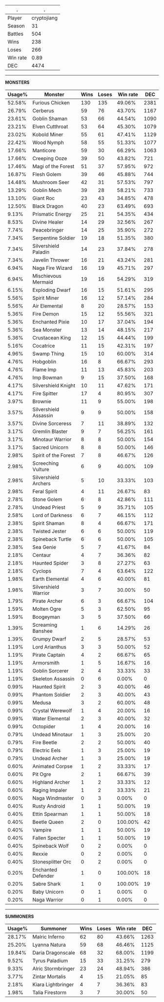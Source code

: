 .|.
|-|-
Player|cryptojiang
Season|31
Battles|504
Wins|238
Loses|266
Win rate|0.89
DEC|4474

---
**MONSTERS**

Usage%|Monster|Wins|Loses|Win rate|DEC|
-|-|-|-|-|-|
52.58%|Furious Chicken|130|135|49.06%|2381|
26.79%|Cerberus|59|76|43.70%|1167|
23.61%|Goblin Shaman|53|66|44.54%|1090|
23.21%|Elven Cutthroat|53|64|45.30%|1079|
23.02%|Kobold Miner|55|61|47.41%|1129|
22.42%|Wood Nymph|58|55|51.33%|1077|
17.66%|Manticore|59|30|66.29%|1063|
17.66%|Creeping Ooze|39|50|43.82%|721|
17.46%|Magi of the Forest|51|37|57.95%|972|
16.87%|Flesh Golem|39|46|45.88%|744|
14.48%|Mushroom Seer|42|31|57.53%|797|
13.29%|Goblin Mech|39|28|58.21%|733|
13.10%|Giant Roc|23|43|34.85%|478|
12.50%|Black Dragon|40|23|63.49%|693|
9.13%|Prismatic Energy|25|21|54.35%|434|
8.53%|Divine Healer|14|29|32.56%|267|
7.74%|Peacebringer|14|25|35.90%|272|
7.34%|Serpentine Soldier|19|18|51.35%|380|
7.34%|Silvershield Paladin|14|23|37.84%|278|
7.34%|Javelin Thrower|16|21|43.24%|281|
6.94%|Naga Fire Wizard|16|19|45.71%|297|
6.94%|Mischievous Mermaid|19|16|54.29%|319|
6.15%|Exploding Dwarf|16|15|51.61%|295|
5.56%|Spirit Miner|16|12|57.14%|284|
5.56%|Air Elemental|8|20|28.57%|153|
5.36%|Fire Demon|15|12|55.56%|321|
5.36%|Enchanted Pixie|10|17|37.04%|194|
5.36%|Sea Monster|13|14|48.15%|217|
5.36%|Crustacean King|12|15|44.44%|199|
5.16%|Cocatrice|11|15|42.31%|197|
4.96%|Swamp Thing|15|10|60.00%|314|
4.76%|Hobgoblin|16|8|66.67%|293|
4.76%|Flame Imp|11|13|45.83%|203|
4.76%|Imp Bowman|9|15|37.50%|168|
4.17%|Silvershield Knight|10|11|47.62%|171|
4.17%|Fire Spitter|17|4|80.95%|307|
3.97%|Brownie|11|9|55.00%|198|
3.57%|Silvershield Assassin|9|9|50.00%|158|
3.57%|Divine Sorceress|7|11|38.89%|132|
3.17%|Gremlin Blaster|9|7|56.25%|161|
3.17%|Minotaur Warrior|8|8|50.00%|154|
3.17%|Sacred Unicorn|8|8|50.00%|146|
2.98%|Spirit of the Forest|7|8|46.67%|126|
2.98%|Screeching Vulture|6|9|40.00%|109|
2.98%|Silvershield Archers|5|10|33.33%|103|
2.98%|Feral Spirit|4|11|26.67%|83|
2.78%|Stone Golem|6|8|42.86%|111|
2.78%|Undead Priest|5|9|35.71%|105|
2.58%|Lord of Darkness|6|7|46.15%|112|
2.38%|Spirit Shaman|8|4|66.67%|171|
2.38%|Twisted Jester|6|6|50.00%|119|
2.38%|Spineback Turtle|6|6|50.00%|105|
2.38%|Sea Genie|5|7|41.67%|84|
2.18%|Centaur|4|7|36.36%|82|
2.18%|Haunted Spider|3|8|27.27%|63|
2.18%|Cyclops|7|4|63.64%|122|
1.98%|Earth Elemental|4|6|40.00%|81|
1.98%|Silvershield Warrior|3|7|30.00%|50|
1.79%|Pirate Archer|6|3|66.67%|104|
1.59%|Molten Ogre|5|3|62.50%|95|
1.59%|Boogeyman|3|5|37.50%|66|
1.39%|Screaming Banshee|1|6|14.29%|26|
1.39%|Grumpy Dwarf|2|5|28.57%|53|
1.19%|Lord Arianthus|3|3|50.00%|52|
1.19%|Pirate Captain|4|2|66.67%|65|
1.19%|Armorsmith|1|5|16.67%|16|
1.19%|Goblin Sorcerer|2|4|33.33%|33|
1.19%|Skeleton Assassin|0|6|0.00%|0|
0.99%|Haunted Spirit|2|3|40.00%|46|
0.99%|Phantom Soldier|2|3|40.00%|43|
0.99%|Medusa|3|2|60.00%|48|
0.99%|Crystal Werewolf|1|4|20.00%|16|
0.99%|Water Elemental|2|3|40.00%|32|
0.99%|Octopider|1|4|20.00%|16|
0.79%|Undead Minotaur|1|3|25.00%|20|
0.79%|Fire Beetle|2|2|50.00%|40|
0.79%|Electric Eels|1|3|25.00%|19|
0.79%|Undead Archer|1|3|25.00%|19|
0.60%|Animated Corpse|1|2|33.33%|17|
0.60%|Pit Ogre|2|1|66.67%|39|
0.60%|Highland Archer|1|2|33.33%|12|
0.60%|Raging Impaler|1|2|33.33%|21|
0.60%|Naga Windmaster|0|3|0.00%|0|
0.40%|Rusty Android|1|1|50.00%|19|
0.40%|Ettin Spearman|1|1|50.00%|18|
0.40%|Beetle Queen|2|0|100.00%|42|
0.40%|Vampire|1|1|50.00%|19|
0.40%|Fallen Specter|1|1|50.00%|19|
0.40%|Spineback Wolf|0|2|0.00%|0|
0.40%|Rexxie|0|2|0.00%|0|
0.40%|Stonesplitter Orc|0|2|0.00%|0|
0.20%|Enchanted Defender|1|0|100.00%|18|
0.20%|Sabre Shark|1|0|100.00%|19|
0.20%|Baby Unicorn|0|1|0.00%|0|
0.20%|Naga Warrior|0|1|0.00%|0|

---
**SUMMONERS**

Usage%|Summoner|Wins|Loses|Win rate|DEC|
-|-|-|-|-|-|
28.17%|Malric Inferno|62|80|43.66%|1263|
25.20%|Lyanna Natura|59|68|46.46%|1125|
19.84%|Daria Dragonscale|68|32|68.00%|1199|
9.52%|Tyrus Paladium|15|33|31.25%|279|
9.33%|Alric Stormbringer|23|24|48.94%|386|
3.77%|Zintar Mortalis|4|15|21.05%|85|
2.18%|Kiara Lightbringer|4|7|36.36%|83|
1.98%|Talia Firestorm|3|7|30.00%|50|
